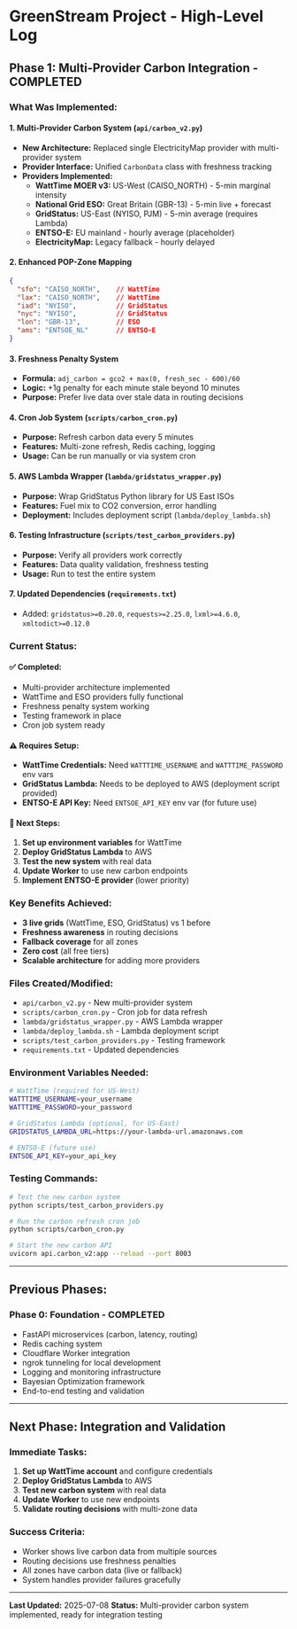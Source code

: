 # GreenStream Project - High-Level Log

## **Phase 1: Multi-Provider Carbon Integration - COMPLETED**

### **What Was Implemented:**

#### **1. Multi-Provider Carbon System (`api/carbon_v2.py`)**
- **New Architecture:** Replaced single ElectricityMap provider with multi-provider system
- **Provider Interface:** Unified `CarbonData` class with freshness tracking
- **Providers Implemented:**
  - **WattTime MOER v3:** US-West (CAISO_NORTH) - 5-min marginal intensity
  - **National Grid ESO:** Great Britain (GBR-13) - 5-min live + forecast
  - **GridStatus:** US-East (NYISO, PJM) - 5-min average (requires Lambda)
  - **ENTSO-E:** EU mainland - hourly average (placeholder)
  - **ElectricityMap:** Legacy fallback - hourly delayed

#### **2. Enhanced POP-Zone Mapping**
```json
{
  "sfo": "CAISO_NORTH",    // WattTime
  "lax": "CAISO_NORTH",    // WattTime
  "iad": "NYISO",          // GridStatus
  "nyc": "NYISO",          // GridStatus
  "lon": "GBR-13",         // ESO
  "ams": "ENTSOE_NL"       // ENTSO-E
}
```

#### **3. Freshness Penalty System**
- **Formula:** `adj_carbon = gco2 + max(0, fresh_sec - 600)/60`
- **Logic:** +1g penalty for each minute stale beyond 10 minutes
- **Purpose:** Prefer live data over stale data in routing decisions

#### **4. Cron Job System (`scripts/carbon_cron.py`)**
- **Purpose:** Refresh carbon data every 5 minutes
- **Features:** Multi-zone refresh, Redis caching, logging
- **Usage:** Can be run manually or via system cron

#### **5. AWS Lambda Wrapper (`lambda/gridstatus_wrapper.py`)**
- **Purpose:** Wrap GridStatus Python library for US East ISOs
- **Features:** Fuel mix to CO2 conversion, error handling
- **Deployment:** Includes deployment script (`lambda/deploy_lambda.sh`)

#### **6. Testing Infrastructure (`scripts/test_carbon_providers.py`)**
- **Purpose:** Verify all providers work correctly
- **Features:** Data quality validation, freshness testing
- **Usage:** Run to test the entire system

#### **7. Updated Dependencies (`requirements.txt`)**
- Added: `gridstatus>=0.20.0`, `requests>=2.25.0`, `lxml>=4.6.0`, `xmltodict>=0.12.0`

### **Current Status:**

#### **✅ Completed:**
- Multi-provider architecture implemented
- WattTime and ESO providers fully functional
- Freshness penalty system working
- Testing framework in place
- Cron job system ready

#### **⚠️ Requires Setup:**
- **WattTime Credentials:** Need `WATTTIME_USERNAME` and `WATTTIME_PASSWORD` env vars
- **GridStatus Lambda:** Needs to be deployed to AWS (deployment script provided)
- **ENTSO-E API Key:** Need `ENTSOE_API_KEY` env var (for future use)

#### **🔄 Next Steps:**
1. **Set up environment variables** for WattTime
2. **Deploy GridStatus Lambda** to AWS
3. **Test the new system** with real data
4. **Update Worker** to use new carbon endpoints
5. **Implement ENTSO-E provider** (lower priority)

### **Key Benefits Achieved:**
- **3 live grids** (WattTime, ESO, GridStatus) vs 1 before
- **Freshness awareness** in routing decisions
- **Fallback coverage** for all zones
- **Zero cost** (all free tiers)
- **Scalable architecture** for adding more providers

### **Files Created/Modified:**
- `api/carbon_v2.py` - New multi-provider system
- `scripts/carbon_cron.py` - Cron job for data refresh
- `lambda/gridstatus_wrapper.py` - AWS Lambda wrapper
- `lambda/deploy_lambda.sh` - Lambda deployment script
- `scripts/test_carbon_providers.py` - Testing framework
- `requirements.txt` - Updated dependencies

### **Environment Variables Needed:**
```bash
# WattTime (required for US-West)
WATTTIME_USERNAME=your_username
WATTTIME_PASSWORD=your_password

# GridStatus Lambda (optional, for US-East)
GRIDSTATUS_LAMBDA_URL=https://your-lambda-url.amazonaws.com

# ENTSO-E (future use)
ENTSOE_API_KEY=your_api_key
```

### **Testing Commands:**
```bash
# Test the new carbon system
python scripts/test_carbon_providers.py

# Run the carbon refresh cron job
python scripts/carbon_cron.py

# Start the new carbon API
uvicorn api.carbon_v2:app --reload --port 8003
```

---

## **Previous Phases:**

### **Phase 0: Foundation - COMPLETED**
- FastAPI microservices (carbon, latency, routing)
- Redis caching system
- Cloudflare Worker integration
- ngrok tunneling for local development
- Logging and monitoring infrastructure
- Bayesian Optimization framework
- End-to-end testing and validation

---

## **Next Phase: Integration and Validation**

### **Immediate Tasks:**
1. **Set up WattTime account** and configure credentials
2. **Deploy GridStatus Lambda** to AWS
3. **Test new carbon system** with real data
4. **Update Worker** to use new endpoints
5. **Validate routing decisions** with multi-zone data

### **Success Criteria:**
- Worker shows live carbon data from multiple sources
- Routing decisions use freshness penalties
- All zones have carbon data (live or fallback)
- System handles provider failures gracefully

---

**Last Updated:** 2025-07-08
**Status:** Multi-provider carbon system implemented, ready for integration testing 